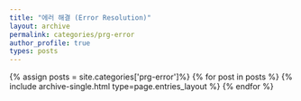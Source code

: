 ```yaml
---
title: "에러 해결 (Error Resolution)"
layout: archive
permalink: categories/prg-error
author_profile: true
types: posts
---
```


{% assign posts = site.categories['prg-error']%}
{% for post in posts %}
  {% include archive-single.html type=page.entries_layout %}
{% endfor %}

